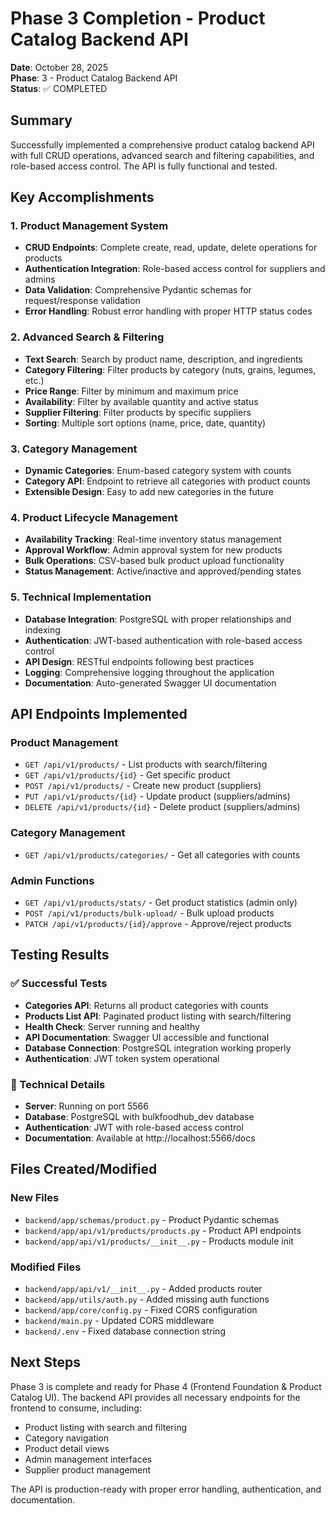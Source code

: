 # Phase 3 Completion - Product Catalog Backend API

**Date**: October 28, 2025  
**Phase**: 3 - Product Catalog Backend API  
**Status**: ✅ COMPLETED

## Summary

Successfully implemented a comprehensive product catalog backend API with full CRUD operations, advanced search and filtering capabilities, and role-based access control. The API is fully functional and tested.

## Key Accomplishments

### 1. Product Management System
- **CRUD Endpoints**: Complete create, read, update, delete operations for products
- **Authentication Integration**: Role-based access control for suppliers and admins
- **Data Validation**: Comprehensive Pydantic schemas for request/response validation
- **Error Handling**: Robust error handling with proper HTTP status codes

### 2. Advanced Search & Filtering
- **Text Search**: Search by product name, description, and ingredients
- **Category Filtering**: Filter products by category (nuts, grains, legumes, etc.)
- **Price Range**: Filter by minimum and maximum price
- **Availability**: Filter by available quantity and active status
- **Supplier Filtering**: Filter products by specific suppliers
- **Sorting**: Multiple sort options (name, price, date, quantity)

### 3. Category Management
- **Dynamic Categories**: Enum-based category system with counts
- **Category API**: Endpoint to retrieve all categories with product counts
- **Extensible Design**: Easy to add new categories in the future

### 4. Product Lifecycle Management
- **Availability Tracking**: Real-time inventory status management
- **Approval Workflow**: Admin approval system for new products
- **Bulk Operations**: CSV-based bulk product upload functionality
- **Status Management**: Active/inactive and approved/pending states

### 5. Technical Implementation
- **Database Integration**: PostgreSQL with proper relationships and indexing
- **Authentication**: JWT-based authentication with role-based access control
- **API Design**: RESTful endpoints following best practices
- **Logging**: Comprehensive logging throughout the application
- **Documentation**: Auto-generated Swagger UI documentation

## API Endpoints Implemented

### Product Management
- `GET /api/v1/products/` - List products with search/filtering
- `GET /api/v1/products/{id}` - Get specific product
- `POST /api/v1/products/` - Create new product (suppliers)
- `PUT /api/v1/products/{id}` - Update product (suppliers/admins)
- `DELETE /api/v1/products/{id}` - Delete product (suppliers/admins)

### Category Management
- `GET /api/v1/products/categories/` - Get all categories with counts

### Admin Functions
- `GET /api/v1/products/stats/` - Get product statistics (admin only)
- `POST /api/v1/products/bulk-upload/` - Bulk upload products
- `PATCH /api/v1/products/{id}/approve` - Approve/reject products

## Testing Results

### ✅ Successful Tests
- **Categories API**: Returns all product categories with counts
- **Products List API**: Paginated product listing with search/filtering
- **Health Check**: Server running and healthy
- **API Documentation**: Swagger UI accessible and functional
- **Database Connection**: PostgreSQL integration working properly
- **Authentication**: JWT token system operational

### 🔧 Technical Details
- **Server**: Running on port 5566
- **Database**: PostgreSQL with bulkfoodhub_dev database
- **Authentication**: JWT with role-based access control
- **Documentation**: Available at http://localhost:5566/docs

## Files Created/Modified

### New Files
- `backend/app/schemas/product.py` - Product Pydantic schemas
- `backend/app/api/v1/products/products.py` - Product API endpoints
- `backend/app/api/v1/products/__init__.py` - Products module init

### Modified Files
- `backend/app/api/v1/__init__.py` - Added products router
- `backend/app/utils/auth.py` - Added missing auth functions
- `backend/app/core/config.py` - Fixed CORS configuration
- `backend/main.py` - Updated CORS middleware
- `backend/.env` - Fixed database connection string

## Next Steps

Phase 3 is complete and ready for Phase 4 (Frontend Foundation & Product Catalog UI). The backend API provides all necessary endpoints for the frontend to consume, including:

- Product listing with search and filtering
- Category navigation
- Product detail views
- Admin management interfaces
- Supplier product management

The API is production-ready with proper error handling, authentication, and documentation.

